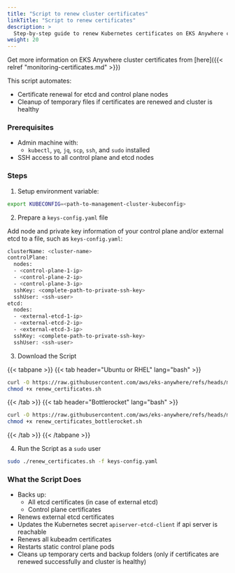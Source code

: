 ```yaml
---
title: "Script to renew cluster certificates"
linkTitle: "Script to renew certificates"
description: >
  Step-by-step guide to renew Kubernetes certificates on EKS Anywhere clusters using a script
weight: 20
---
```


Get more information on EKS Anywhere cluster certificates from [here]({{< relref "monitoring-certificates.md" >}})

This script automates:

- Certificate renewal for etcd and control plane nodes
- Cleanup of temporary files if certificates are renewed and cluster is healthy

### Prerequisites

- Admin machine with:
  - `kubectl`, `yq`, `jq`, `scp`, `ssh`, and `sudo` installed
- SSH access to all control plane and etcd nodes

### Steps

1. Setup environment variable:

```bash
export KUBECONFIG=<path-to-management-cluster-kubeconfig>
```

2. Prepare a `keys-config.yaml` file

Add node and private key information of your control plane and/or external etcd to a file, such as `keys-config.yaml`:

```bash
clusterName: <cluster-name>
controlPlane:
  nodes:
  - <control-plane-1-ip>
  - <control-plane-2-ip>
  - <control-plane-3-ip>
  sshKey: <complete-path-to-private-ssh-key>
  sshUser: <ssh-user>
etcd:
  nodes:
  - <external-etcd-1-ip>
  - <external-etcd-2-ip>
  - <external-etcd-3-ip>
  sshKey: <complete-path-to-private-ssh-key>
  sshUser: <ssh-user>
```

3. Download the Script

{{< tabpane >}}
{{< tab header="Ubuntu or RHEL" lang="bash" >}}
```bash
curl -O https://raw.githubusercontent.com/aws/eks-anywhere/refs/heads/main/scripts/renew_certificates.sh
chmod +x renew_certificates.sh
```
{{< /tab >}}
{{< tab header="Bottlerocket" lang="bash" >}}
```bash
curl -O https://raw.githubusercontent.com/aws/eks-anywhere/refs/heads/main/scripts/renew_certificates_bottlerocket.sh
chmod +x renew_certificates_bottlerocket.sh
```
{{< /tab >}}
{{< /tabpane >}}

4. Run the Script as a `sudo` user

```bash
sudo ./renew_certificates.sh -f keys-config.yaml
```


### What the Script Does

- Backs up:
    - All etcd certificates (in case of external etcd)
    - Control plane certificates
- Renews external etcd certificates
- Updates the Kubernetes secret `apiserver-etcd-client` if api server is reachable
- Renews all kubeadm certificates
- Restarts static control plane pods
- Cleans up temporary certs and backup folders (only if certificates are renewed successfully and cluster is healthy)
